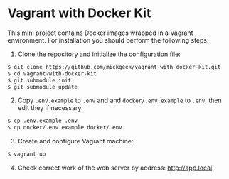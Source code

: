 # Vagrant with Docker Kit

This mini project contains Docker images wrapped in a Vagrant environment. For installation you should perform the following steps:

1. Clone the repository and initialize the configuration file:
```bash
$ git clone https://github.com/mickgeek/vagrant-with-docker-kit.git
$ cd vagrant-with-docker-kit
$ git submodule init
$ git submodule update
```
2. Copy `.env.example` to `.env` and and `docker/.env.example` to `.env`, then edit they if necessary:
```bash
$ cp .env.example .env
$ cp docker/.env.example docker/.env
```
3. Create and configure Vagrant machine:
```bash
$ vagrant up
```
4. Check correct work of the web server by address: http://app.local.
